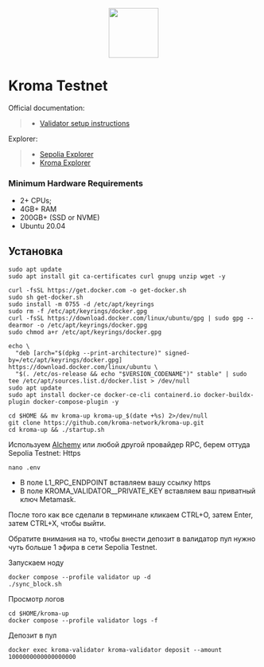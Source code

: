 <p align="center">
  <img height="100" height="auto" src="https://github.com/freshe4qa/kroma/assets/85982863/939c377b-b0bf-4805-a6f4-6b5a03a4b046">
</p>

# Kroma Testnet

Official documentation:
>- [Validator setup instructions](https://docs.kroma.network/developers/running-nodes-on-kroma)

Explorer:
>- [Sepolia Explorer](https://sepolia.etherscan.io/)
>- [Kroma Explorer](https://blockscout.sepolia.kroma.network/)

### Minimum Hardware Requirements
 - 2+ CPUs;
 - 4GB+ RAM
 - 200GB+ (SSD or NVME)
 - Ubuntu 20.04

## Установка
```
sudo apt update
sudo apt install git ca-certificates curl gnupg unzip wget -y    
```

```
curl -fsSL https://get.docker.com -o get-docker.sh
sudo sh get-docker.sh
sudo install -m 0755 -d /etc/apt/keyrings
sudo rm -f /etc/apt/keyrings/docker.gpg
curl -fsSL https://download.docker.com/linux/ubuntu/gpg | sudo gpg --dearmor -o /etc/apt/keyrings/docker.gpg
sudo chmod a+r /etc/apt/keyrings/docker.gpg
```

```
echo \
  "deb [arch="$(dpkg --print-architecture)" signed-by=/etc/apt/keyrings/docker.gpg] https://download.docker.com/linux/ubuntu \
  "$(. /etc/os-release && echo "$VERSION_CODENAME")" stable" | sudo tee /etc/apt/sources.list.d/docker.list > /dev/null
sudo apt update
sudo apt install docker-ce docker-ce-cli containerd.io docker-buildx-plugin docker-compose-plugin -y
```

```
cd $HOME && mv kroma-up kroma-up_$(date +%s) 2>/dev/null
git clone https://github.com/kroma-network/kroma-up.git
cd kroma-up && ./startup.sh
```

Используем [Alchemy](https://alchemy.com/?r=zcwMjU5NDc4ODI3O) или любой другой провайдер RPC, берем оттуда Sepolia Testnet: Https 
```
nano .env
```

- В поле L1_RPC_ENDPOINT вставляем вашу ссылку https
- В поле KROMA_VALIDATOR__PRIVATE_KEY вставляем ваш приватный ключ Metamask.

После того как все сделали в терминале кликаем CTRL+O, затем Enter, затем CTRL+X, чтобы выйти.

Обратите внимания на то, чтобы внести депозит в валидатор пул нужно чуть больше 1 эфира в сети Sepolia Testnet.

Запускаем ноду
```
docker compose --profile validator up -d
./sync_block.sh
```

Просмотр логов
```
cd $HOME/kroma-up
docker compose --profile validator logs -f
```

Депозит в пул
```
docker exec kroma-validator kroma-validator deposit --amount 1000000000000000000
```
